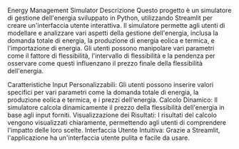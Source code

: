 Energy Management Simulator
Descrizione
Questo progetto è un simulatore di gestione dell'energia sviluppato in Python, utilizzando Streamlit per creare un'interfaccia utente interattiva. Il simulatore permette agli utenti di modellare e analizzare vari aspetti della gestione dell'energia, inclusa la domanda totale di energia, la produzione di energia eolica e termica, e l'importazione di energia. Gli utenti possono manipolare vari parametri come il fattore di flessibilità, l'intervallo di flessibilità e la pendenza per osservare come questi influenzano il prezzo finale della flessibilità dell'energia.

Caratteristiche
Input Personalizzabili: Gli utenti possono inserire valori specifici per vari parametri come la domanda totale di energia, la produzione eolica e termica, e i prezzi dell'energia.
Calcolo Dinamico: Il simulatore calcola dinamicamente il prezzo della flessibilità dell'energia in base agli input forniti.
Visualizzazione dei Risultati: I risultati del calcolo vengono visualizzati chiaramente, permettendo agli utenti di comprendere l'impatto delle loro scelte.
Interfaccia Utente Intuitiva: Grazie a Streamlit, l'applicazione ha un'interfaccia utente pulita e facile da usare.
